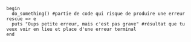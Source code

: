 	begin
	  do_something() #partie de code qui risque de produire une erreur
	rescue => e
	  puts "Oups petite erreur, mais c'est pas grave" #résultat que tu veux voir en lieu et place d'une erreur terminal
	end